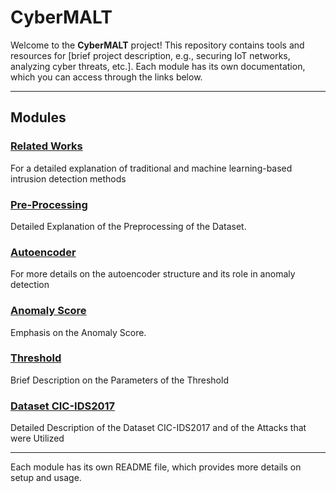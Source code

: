 # CyberMALT

Welcome to the **CyberMALT** project! This repository contains tools and resources for [brief project description, e.g., securing IoT networks, analyzing cyber threats, etc.]. Each module has its own documentation, which you can access through the links below.

---

## Modules

### [Related Works](appendices/RelatedWorks.md)
For a detailed explanation of traditional and machine learning-based intrusion detection methods

### [Pre-Processing](appendices/preprocessing.md)
Detailed Explanation of the Preprocessing of the Dataset. 

### [Autoencoder](appendices/Autoencoders.md)
For more details on the autoencoder structure and its role in anomaly detection

### [Anomaly Score](appendices/AnomalyScore.md)
Emphasis on the Anomaly Score.

### [Threshold](appendices/Threshold.md)
Brief Description on the Parameters of the Threshold

### [Dataset CIC-IDS2017](appendices/Dataset.md)
Detailed Description of the Dataset CIC-IDS2017 and of the Attacks that were Utilized

---

Each module has its own README file, which provides more details on setup and usage.


